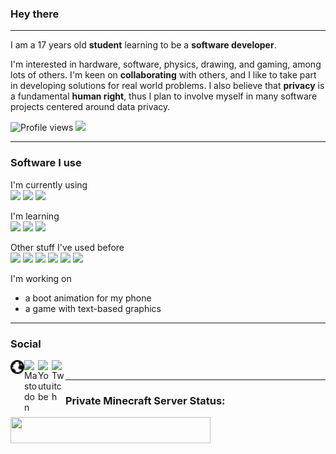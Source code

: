 ### Hey there

---

I am a 17 years old **student** learning to be a **software developer**.

I'm interested in hardware, software, physics, drawing, and gaming, among lots of others. I'm keen on **collaborating** with others, and I like to take part in developing solutions for real world problems. I also believe that **privacy** is a fundamental **human right**, thus I plan to involve myself in many software projects centered around data privacy.

![Profile views](https://gpvc.arturio.dev/csumpasd)  <img src="https://img.shields.io/github/followers/csumpasd?label=Follows" style=" float:left, margin-right:10px" />

---

### Software I use

I'm currently using \
<img src="https://badgen.net/badge/icon/Arch%20Linux?icon=https://upload.wikimedia.org/wikipedia/commons/a/a5/Archlinux-icon-crystal-64.svg&label"/> <img src="https://badgen.net/badge/icon/VS%20Code?icon=visualstudio&label&color=207cb6" /> <img src="https://badgen.net/badge/icon/Firefox?icon=firefox&label&color=ff780a" />

I'm learning \
<img src="https://img.shields.io/badge/-Python-black?style=flat&logo=python&logoColor=white">
<img src="http://img.shields.io/badge/-Java-F89820?style=flat&logo=java&logoColor=white">
<img src="https://img.shields.io/badge/-JavaScript-eed718?style=flat&logo=javascript&logoColor=ffffff">

Other stuff I've used before \
<img src = "https://img.shields.io/badge/-HTML5-E34F26?style=flat&logo=html5&logoColor=white"> 
<img src = "https://img.shields.io/badge/-CSS3-1572B6?style=flat&logo=css3&logoColor=white">
<img src="https://img.shields.io/badge/-Node.js-3C873A?style=flat&logo=Node.js&logoColor=white">
<img src="http://img.shields.io/badge/-Git-F1502F?style=flat&logo=git&logoColor=FFFFFF">
<img src="http://img.shields.io/badge/-VS%20Code-007ACC?style=flat&logo=visual%20studio%20code&logoColor=white">
<img src="http://img.shields.io/badge/-Github-000000?style=flat&logo=github&logoColor=FFFFFF">

I'm working on
* a boot animation for my phone
* a game with text-based graphics

---

### Social

[<img align="left" alt="csutora.com" width="22px" src="https://raw.githubusercontent.com/iconic/open-iconic/master/svg/globe.svg" />][website]
[<img align="left" alt="Mastodon" width="22px" src="https://cdn.jsdelivr.net/npm/simple-icons@v3/icons/mastodon.svg" />][mastodon]
[<img align="left" alt="Youtube" width="22px" src="https://cdn.jsdelivr.net/npm/simple-icons@v3/icons/youtube.svg" />][youtube]
[<img align="left" alt="Twitch" width="22px" src="https://cdn.jsdelivr.net/npm/simple-icons@v3/icons/twitch.svg" />][twitch] 

<br/>

---

### Private Minecraft Server Status:

<img src="https://panel.pebblehost.com/status/147223" width="320" height="42"/>


[website]: https://csutora.com
[mastodon]: https://fosstodon.org/@csumpasd
[youtube]: https://www.youtube.com/channel/UCXidLlMUGFIILvFaUFLNi1Q
[twitch]: https://twitch.tv/csumpasd
